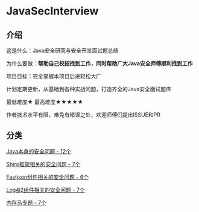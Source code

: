 # JavaSecInterview

## 介绍

这是什么：Java安全研究与安全开发面试题总结

为什么要做：**帮助自己校招找到工作，同时帮助广大Java安全师傅顺利找到工作**

项目目标：完全掌握本项目后进轻松大厂

计划定期更新，从基础到各种实战问题，打造齐全的Java安全面试题库

最低难度★   最高难度★★★★★



作者技术水平有限，难免有错误之处，欢迎师傅们提出ISSUE和PR

## 分类

[Java本身的安全问题 - 12个](https://github.com/4ra1n/JavaSecInterview/tree/master/java)

[Shiro框架相关的安全问题 - 7个](https://github.com/4ra1n/JavaSecInterview/tree/master/shiro)

[Fastjson组件相关的安全问题 - 6个](https://github.com/4ra1n/JavaSecInterview/tree/master/fastjson)

[Log4j2组件相关的安全问题 - 7个](https://github.com/4ra1n/JavaSecInterview/tree/master/log4j2)

[内存马专题 - 7个](https://github.com/4ra1n/JavaSecInterview/tree/master/memshell)

